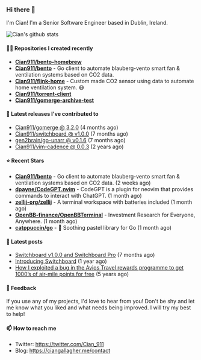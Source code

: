 ### Hi there 👋

I'm Cian! I'm a Senior Software Engineer based in Dublin, Ireland.

![Cian's github stats](https://github-readme-stats.vercel.app/api?username=CIan911&theme=dracula&show_icons=true)

#### 👨‍💻 Repositories I created recently
- **[Cian911/bento-homebrew](https://github.com/Cian911/bento-homebrew)**
- **[Cian911/bento](https://github.com/Cian911/bento)** - Go client to automate blauberg-vento smart fan &amp; ventilation systems based on CO2 data.
- **[Cian911/flink-home](https://github.com/Cian911/flink-home)** - Custom made CO2 sensor using data to automate home ventilation system. :mask:
- **[Cian911/torrent-client](https://github.com/Cian911/torrent-client)**
- **[Cian911/gomerge-archive-test](https://github.com/Cian911/gomerge-archive-test)**

#### 🚀 Latest releases I've contributed to


- [Cian911/gomerge @ 3.2.0](https://github.com/Cian911/gomerge/releases/tag/3.2.0) (4 months ago)
- [Cian911/switchboard @ v1.0.0](https://github.com/Cian911/switchboard/releases/tag/v1.0.0) (7 months ago)
- [gen2brain/go-unarr @ v0.1.6](https://github.com/gen2brain/go-unarr/releases/tag/v0.1.6) (7 months ago)
- [Cian911/vim-cadence @ 0.0.3](https://github.com/Cian911/vim-cadence/releases/tag/0.0.3) (2 years ago)

#### ⭐ Recent Stars


- **[Cian911/bento](https://github.com/Cian911/bento)** - Go client to automate blauberg-vento smart fan &amp; ventilation systems based on CO2 data. (2 weeks ago)
- **[dpayne/CodeGPT.nvim](https://github.com/dpayne/CodeGPT.nvim)** - CodeGPT is a plugin for neovim that provides commands to interact with ChatGPT. (1 month ago)
- **[zellij-org/zellij](https://github.com/zellij-org/zellij)** - A terminal workspace with batteries included (1 month ago)
- **[OpenBB-finance/OpenBBTerminal](https://github.com/OpenBB-finance/OpenBBTerminal)** - Investment Research for Everyone, Anywhere. (1 month ago)
- **[catppuccin/go](https://github.com/catppuccin/go)** - 🦫 Soothing pastel library for Go (1 month ago)

#### 📄 Latest posts
- [Switchboard v1.0.0 and Switchboard Pro](https://ciangallagher.me/2022/09/17/Switchboard-v1-and-pro/) (7 months ago)
- [Introducing Switchboard](https://ciangallagher.me/2022/01/28/Introducing-switchboard/) (1 year ago)
- [How I exploited a bug in the Avios Travel rewards programme to get 1000’s of air-mile points for free](https://ciangallagher.me/2018/04/21/How-i-exploited-a-bug-in-the-avios-travel-rewards-system/) (5 years ago)

#### 💬 Feedback

If you use any of my projects, I'd love to hear from you! Don't be shy and let me know what you liked
and what needs being improved. I will try my best to help!

#### 📫 How to reach me

- Twitter: https://twitter.com/Cian_911
- Blog: https://ciangallagher.me/contact
